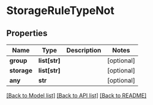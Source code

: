 # StorageRuleTypeNot

## Properties
Name | Type | Description | Notes
------------ | ------------- | ------------- | -------------
**group** | **list[str]** |  | [optional] 
**storage** | **list[str]** |  | [optional] 
**any** | **str** |  | [optional] 

[[Back to Model list]](../README.md#documentation-for-models) [[Back to API list]](../README.md#documentation-for-api-endpoints) [[Back to README]](../README.md)


